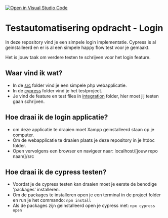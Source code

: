 [![Open in Visual Studio Code](https://classroom.github.com/assets/open-in-vscode-c66648af7eb3fe8bc4f294546bfd86ef473780cde1dea487d3c4ff354943c9ae.svg)](https://classroom.github.com/online_ide?assignment_repo_id=7574808&assignment_repo_type=AssignmentRepo)
# Testautomatisering opdracht - Login

In deze repository vind je een simpele login implementatie.
Cypress is al geinstalleerd en er is al een simpele happy flow test voor je gemaakt.

Het is jouw taak om verdere testen te schrijven voor het login feature.

## Waar vind ik wat?
- In de [src](./src) folder vind je een simpele php webapplicatie.
- In de [cypress](./cypress) folder vind je het testproject.
- Je vind de feature en test files in [integration](./cypress/integration/) folder, hier moet jij testen gaan schrijven.


## Hoe draai ik de login applicatie?
- om deze applicatie te draaien moet Xampp geinstalleerd staan op je computer.
- Om de webapplicatie te draaien plaats je deze repository in je htdoc folder.
- Open vervolgens een browser en navigeer naar: localhost/[jouw repo naam]/src

## Hoe draai ik de cypress testen?
- Voordat je de cypress testen kan draaien moet je eerste de benodige 'packages' installeren.
- Om de packages te installeren open je een terminal in de project folder en run je het commando: `npm install`
- Als de packages zijn geinstalleerd open je cypress met: `npx cypress open`
